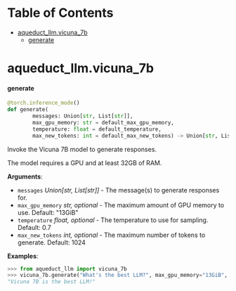 # Table of Contents

* [aqueduct\_llm.vicuna\_7b](#aqueduct_llm.vicuna_7b)
  * [generate](#aqueduct_llm.vicuna_7b.generate)

<a id="aqueduct_llm.vicuna_7b"></a>

# aqueduct\_llm.vicuna\_7b

<a id="aqueduct_llm.vicuna_7b.generate"></a>

#### generate

```python
@torch.inference_mode()
def generate(
        messages: Union[str, List[str]],
        max_gpu_memory: str = default_max_gpu_memory,
        temperature: float = default_temperature,
        max_new_tokens: int = default_max_new_tokens) -> Union[str, List[str]]
```

Invoke the Vicuna 7B model to generate responses.

The model requires a GPU and at least 32GB of RAM.

**Arguments**:

- `messages` _Union[str, List[str]]_ - The message(s) to generate responses for.
- `max_gpu_memory` _str, optional_ - The maximum amount of GPU memory to use. Default: "13GiB"
- `temperature` _float, optional_ - The temperature to use for sampling. Default: 0.7
- `max_new_tokens` _int, optional_ - The maximum number of tokens to generate. Default: 1024
  

**Examples**:

```python
>>> from aqueduct_llm import vicuna_7b
>>> vicuna_7b.generate("What's the best LLM?", max_gpu_memory="13GiB", temperature=0.7, max_new_tokens=1024)
"Vicuna 7B is the best LLM!"
```
